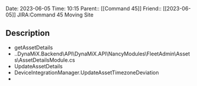 
Date: 2023-06-05 Time: 10:15
Parent:: [[Command 45]]
Friend:: [[2023-06-05]]
JIRA:Command 45 Moving Site

## Description

- getAssetDetails
- ..DynaMiX.Backend\API\DynaMiX.API\NancyModules\FleetAdmin\Assets\AssetDetailsModule.cs
- UpdateAssetDetails
- DeviceIntegrationManager.UpdateAssetTimezoneDeviation
- 